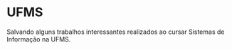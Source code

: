 # UFMS
 
 Salvando alguns trabalhos interessantes realizados ao cursar Sistemas de Informação na UFMS.
